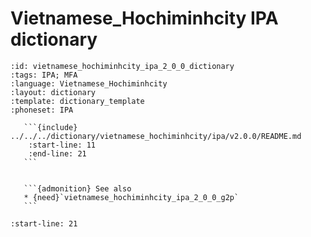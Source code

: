 
# Vietnamese_Hochiminhcity IPA dictionary

``````{dictionary} Vietnamese_Hochiminhcity IPA dictionary
:id: vietnamese_hochiminhcity_ipa_2_0_0_dictionary
:tags: IPA; MFA
:language: Vietnamese_Hochiminhcity
:layout: dictionary
:template: dictionary_template
:phoneset: IPA

   ```{include} ../../../dictionary/vietnamese_hochiminhcity/ipa/v2.0.0/README.md
    :start-line: 11
    :end-line: 21
   ```


   ```{admonition} See also
   * {need}`vietnamese_hochiminhcity_ipa_2_0_0_g2p`
   ```

``````

```{include} ../../../dictionary/vietnamese_hochiminhcity/ipa/v2.0.0/README.md
:start-line: 21
```
